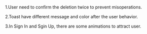 1.User need to confirm the deletion twice to prevent misoperations.

2.Toast have different message and color after the user behavior.

3.In Sign In and Sgin Up, there are some animations to attract user.

